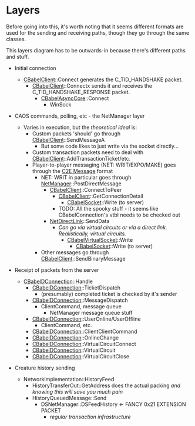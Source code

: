 # Layers
Before going into this, it's worth noting that it seems different formats are used for the sending and receiving paths, though they go through the same classes.

This layers diagram has to be outwards-in because there's different paths and stuff.


* Initial connection
	* [CBabelClient](../Structs/CBabelClient.md)::Connect generates the C_TID_HANDSHAKE packet.
		* [CBabelClient](../Structs/CBabelClient.md)::Connectx sends it and receives the C_TID_HANDSHAKE_RESPONSE packet.
			* [CBabelAsyncCore](../Structs/CBabelAsyncCore.md)::Connect
				* WinSock



* CAOS commands, polling, etc - the NetManager layer
	* Varies in execution, but the *theoretical ideal* is:
		* Custom packets 'should' go through [CBabelClient](../Structs/CBabelClient.md)::SendMessageA
			* But some code likes to just write via the socket directly...
		* Custom transaction packets need to deal with [CBabelClient](../Structs/CBabelClient.md)::AddTransactionTicket/etc.
		* Player-to-player messaging (NET: WRIT/EXPO/MAKE) goes through the [C2E Message](../Formats/C2E_Message.md) format
			* NET: WRIT in particular goes through [NetManager](../Structs/NetManager.md)::PostDirectMessage
				* [CBabelClient](../Structs/CBabelClient.md)::ConnectToPeer
					* [CBabelClient](../Structs/CBabelClient.md)::GetConnectionDetail
						* [CBabelSocket](../Structs/CBabelSocket.md)::Write (to server)
					* TODO: All the spooky stuff - it seems like CBabelConnection's vtbl needs to be checked out
				* [NetDirectLink](../Structs/NetDirectLink.md)::SendData
					* *Can go via virtual circuits or via a direct link. Realistically, virtual circuits.*
						* [CBabelVirtualSocket](../Structs/CBabelVirtualSocket.md)::Write
							* [CBabelSocket](../Structs/CBabelSocket.md)::Write (to server)
			* Other messages go through [CBabelClient](../Structs/CBabelClient.md)::SendBinaryMessage



* Receipt of packets from the server
	* [CBabelDConnection](../Structs/CBabelDConnection.md)::Handle
		* [CBabelDConnection](../Structs/CBabelDConnection.md)::TicketDispatch
			* (presumably) completed ticket is checked by it's sender
		* [CBabelDConnection](../Structs/CBabelDConnection.md)::MessageDispatch
			* ClientCommand, message queue
				* NetManager message queue stuff
		* [CBabelDConnection](../Structs/CBabelDConnection.md)::UserOnline/UserOffline
			* ClientCommand, etc.
		* [CBabelDConnection](../Structs/CBabelDConnection.md)::ClientClientCommand
		* [CBabelDConnection](../Structs/CBabelDConnection.md)::OnlineChange
		* [CBabelDConnection](../Structs/CBabelDConnection.md)::VirtualCircuitConnect
		* [CBabelDConnection](../Structs/CBabelDConnection.md)::VirtualCircuit
		* [CBabelDConnection](../Structs/CBabelDConnection.md)::VirtualCircuitClose



* Creature history sending
	* NetworkImplementation::HistoryFeed
		* HistoryTransferOut::GetAddress does the actual packing *and knowing this will save you much pain*
		* HistoryQueuedMessage::Send
			* DSNetManager::DSFeedHistory <- FANCY 0x21 EXTENSION PACKET
				* *regular transaction infrastructure*


